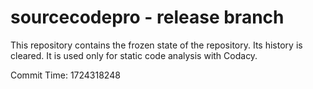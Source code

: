 # sourcecodepro - release branch

This repository contains the frozen state of the repository.
Its history is cleared. It is used only for static code
analysis with Codacy.

Commit Time: 1724318248